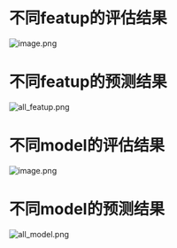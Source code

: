 # 不同featup的评估结果

![image.png](https://youki-1330066034.cos.ap-guangzhou.myqcloud.com/machine-learning/202508202325327.png)

# 不同featup的预测结果
![all_featup.png](https://youki-1330066034.cos.ap-guangzhou.myqcloud.com/machine-learning/202509010009037.png)

# 不同model的评估结果
![image.png](https://youki-1330066034.cos.ap-guangzhou.myqcloud.com/machine-learning/202509010013171.png)

# 不同model的预测结果
![all_model.png](https://youki-1330066034.cos.ap-guangzhou.myqcloud.com/machine-learning/202509010013418.png)
